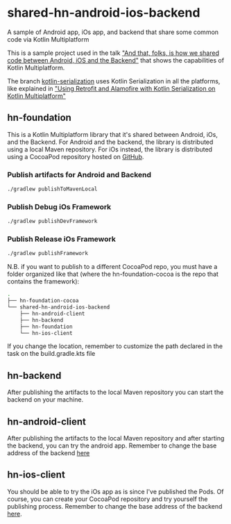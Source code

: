 # shared-hn-android-ios-backend
A sample of Android app, iOs app, and backend that share some common code via Kotlin Multiplatform

This is a sample project used in the talk ["And that, folks, is how we shared code  between Android, iOS and the Backend"](https://speakerdeck.com/prof18/and-that-folks-is-how-we-shared-code-between-android-ios-and-the-backend-droidcon-emea) that shows the capabilities of Kotlin Multiplatform.

The branch [kotlin-serialization](https://github.com/prof18/shared-hn-android-ios-backend/tree/kotlin-serialization) uses Kotlin Serialization in all the platforms, like explained in ["Using Retrofit and Alamofire with Kotlin Serialization on Kotlin Multiplatform"](https://www.marcogomiero.com/posts/2020/kotlin-serialization-alamofire/)


## hn-foundation

This is a Kotlin Multiplatform library that it's shared between Android, iOs, and the Backend. For Android and the backend, the library is distributed using a local Maven repository. For iOs instead, the library is distributed using a CocoaPod repository hosted on [GitHub](https://github.com/prof18/hn-foundation-cocoa). 

### Publish artifacts for Android and Backend

```bash
./gradlew publishToMavenLocal
```

### Publish Debug iOs Framework

```bash
./gradlew publishDevFramework
```

### Publish Release iOs Framework
```bash
./gradlew publishFramework
```

N.B. if you want to publish to a different CocoaPod repo, you must have a folder organized like that (where the hn-foundation-cocoa is the repo that contains the framework):

```bash
.
├── hn-foundation-cocoa
└── shared-hn-android-ios-backend
    ├── hn-android-client
    ├── hn-backend
    ├── hn-foundation
    └── hn-ios-client
```

If you change the location, remember to customize the path declared in the task on the build.gradle.kts file

## hn-backend

After publishing the artifacts to the local Maven repository you can start the backend on your machine.

## hn-android-client

After publishing the artifacts to the local Maven repository and after starting the backend, you can try the android app. Remember to change the base address of the backend [here](https://github.com/prof18/shared-hn-android-ios-backend/blob/master/hn-android-client/app/src/main/java/com/prof18/hn/android/client/ui/MainViewModel.kt#L23)

## hn-ios-client

You should be able to try the iOs app as is since I've published the Pods. Of course, you can create your CocoaPod repository and try yourself the publishing process. Remember to change the base address of the backend [here](https://github.com/prof18/shared-hn-android-ios-backend/blob/master/hn-ios-client/HN%20Client/HN%20Client/ui/MainViewModel.swift#L20).
